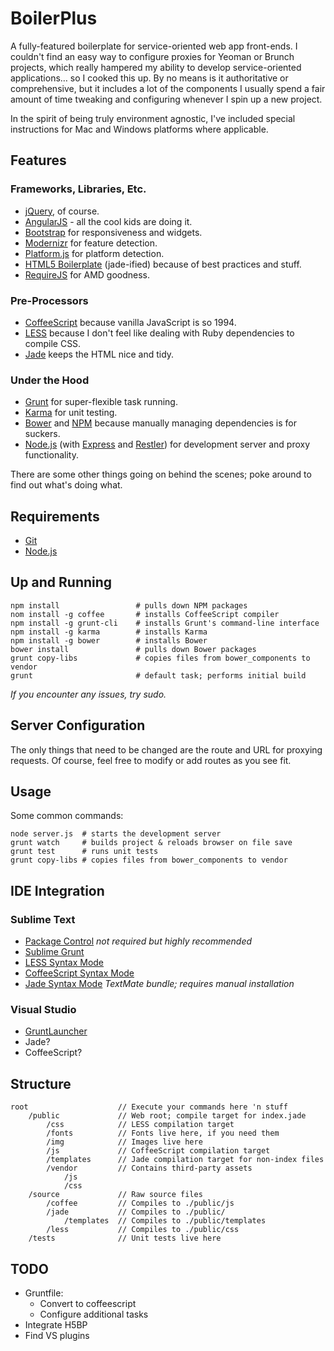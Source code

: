 # BoilerPlus
A fully-featured boilerplate for service-oriented web app front-ends. I couldn't find an easy way to configure proxies for Yeoman or Brunch projects, which really hampered my ability to develop service-oriented applications… so I cooked this up. By no means is it authoritative or comprehensive, but it includes a lot of the components I usually spend a fair amount of time tweaking and configuring whenever I spin up a new project.

In the spirit of being truly environment agnostic, I've included special instructions for Mac and Windows platforms where applicable.

## Features
### Frameworks, Libraries, Etc. 
* [jQuery](http://jquery.com/), of course. 
* [AngularJS](http://angularjs.org/) - all the cool kids are doing it.
* [Bootstrap](http://getbootstrap.com/2.3.2/) for responsiveness and widgets.
* [Modernizr](http://modernizr.com/) for feature detection.
* [Platform.js](https://github.com/bestiejs/platform.js/) for platform detection.
* [HTML5 Boilerplate](http://html5boilerplate.com/) (jade-ified) because of best practices and stuff.
* [RequireJS](http://requirejs.org/) for AMD goodness.

### Pre-Processors
* [CoffeeScript](http://coffeescript.org/) because vanilla JavaScript is so 1994.
* [LESS](http://lesscss.org/) because I don't feel like dealing with Ruby dependencies to compile CSS.
* [Jade](http://jade-lang.com/) keeps the HTML nice and tidy.

### Under the Hood
* [Grunt](http://gruntjs.com/) for super-flexible task running.
* [Karma](https://github.com/karma-runner/karma) for unit testing.
* [Bower](https://github.com/bower/bower) and [NPM](https://npmjs.org/) because manually managing dependencies is for suckers.
* [Node.js](http://nodejs.org/) (with [Express](http://expressjs.com/) and [Restler](https://github.com/danwrong/restler)) for development server and proxy functionality.

There are some other things going on behind the scenes; poke around to find out what's doing what.

## Requirements
- [Git](http://git-scm.com/downloads)
- [Node.js](http://nodejs.org/)

## Up and Running

    npm install					# pulls down NPM packages
    nom install -g coffee		# installs CoffeeScript compiler
    npm install -g grunt-cli	# installs Grunt's command-line interface    
	npm install -g karma		# installs Karma
	npm install -g bower		# installs Bower
	bower install				# pulls down Bower packages
	grunt copy-libs				# copies files from bower_components to vendor
	grunt						# default task; performs initial build
	
_If you encounter any issues, try sudo._ 

## Server Configuration
The only things that need to be changed are the route and URL for proxying requests. Of course, feel free to modify or add routes as you see fit.

## Usage
Some common commands:

    node server.js 	# starts the development server
    grunt watch    	# builds project & reloads browser on file save
    grunt test     	# runs unit tests
    grunt copy-libs	# copies files from bower_components to vendor 

## IDE Integration
### Sublime Text 
* [Package Control](https://sublime.wbond.net/installation) _not required but highly recommended_
* [Sublime Grunt](https://github.com/tvooo/sublime-grunt)  
* [LESS Syntax Mode](https://github.com/danro/LESS-sublime)
* [CoffeeScript Syntax Mode](https://github.com/Xavura/CoffeeScript-Sublime-Plugin)
* [Jade Syntax Mode](https://github.com/miksago/jade-tmbundle) _TextMate bundle; requires manual installation_

### Visual Studio
* [GruntLauncher](https://github.com/Bjornej/GruntLauncher) 
* Jade?
* CoffeeScript?

## Structure
	root					// Execute your commands here 'n stuff
		/public				// Web root; compile target for index.jade
			/css			// LESS compilation target
			/fonts			// Fonts live here, if you need them
			/img			// Images live here
			/js				// CoffeeScript compilation target
			/templates		// Jade compilation target for non-index files
			/vendor			// Contains third-party assets
				/js
				/css		
		/source				// Raw source files
			/coffee			// Compiles to ./public/js
			/jade			// Compiles to ./public/
				/templates	// Compiles to ./public/templates
			/less			// Compiles to ./public/css
		/tests				// Unit tests live here
		
## TODO
* Gruntfile:
	* Convert to coffeescript
	* Configure additional tasks  
* Integrate H5BP
* Find VS plugins

